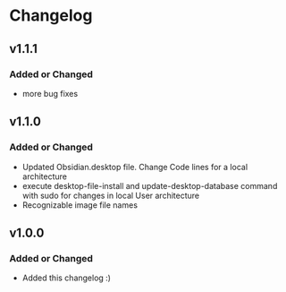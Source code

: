 # Changelog

## v1.1.1

### Added or Changed
- more bug fixes


## v1.1.0

### Added or Changed
- Updated Obsidian.desktop file. Change Code lines for a local architecture
- execute desktop-file-install and update-desktop-database command with sudo for changes in local User architecture
- Recognizable image file names


## v1.0.0

### Added or Changed
- Added this changelog :)

<!--
<?xml version="1.0" encoding="utf-8"?>
<!DOCTYPE html PUBLIC "-//W3C//DTD XHTML 1.0 Strict//EN"
 "http://www.w3.org/TR/xhtml1/DTD/xhtml1-strict.dtd">
<html>
  <head>
    <title>503 Backend is unhealthy</title>
  </head>
  <body>
    <h1>Error 503 Backend is unhealthy</h1>
    <p>Backend is unhealthy</p>
    <h3>Error 54113</h3>
    <p>Details: cache-vie6327-VIE 1740601254 3896921409</p>
    <hr>
    <p>Varnish cache server</p>
  </body>
</html>-->
